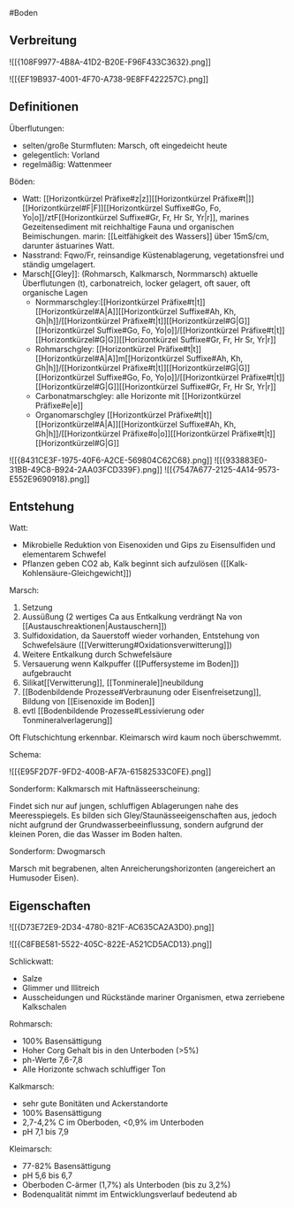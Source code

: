 #Boden 

## Verbreitung

![[{108F9977-4B8A-41D2-B20E-F96F433C3632}.png]]

![[{EF19B937-4001-4F70-A738-9E8FF422257C}.png]]

## Definitionen

Überflutungen:
- selten/große Sturmfluten: Marsch, oft eingedeicht heute
- gelegentlich: Vorland
- regelmäßig: Wattenmeer

Böden:
- Watt: [[Horizontkürzel Präfixe#z|z]][[Horizontkürzel Präfixe#t|]][[Horizontkürzel#F|F]][[Horizontkürzel Suffixe#Go, Fo, Yo|o]]/ztF[[Horizontkürzel Suffixe#Gr, Fr, Hr Sr, Yr|r]], marines Gezeitensediment mit reichhaltige Fauna und organischen Beimischungen. marin: [[Leitfähigkeit des Wassers]] über 15mS/cm, darunter ästuarines Watt.
- Nasstrand: Fqwo/Fr, reinsandige Küstenablagerung, vegetationsfrei und ständig umgelagert.
- Marsch[[Gley]]: (Rohmarsch, Kalkmarsch, Normmarsch) aktuelle Überflutungen (t), carbonatreich, locker gelagert, oft sauer, oft organische Lagen
	- Normmarschgley:[[Horizontkürzel Präfixe#t|t]][[Horizontkürzel#A|A]][[Horizontkürzel Suffixe#Ah, Kh, Gh|h]]/[[Horizontkürzel Präfixe#t|t]][[Horizontkürzel#G|G]][[Horizontkürzel Suffixe#Go, Fo, Yo|o]]/[[Horizontkürzel Präfixe#t|t]][[Horizontkürzel#G|G]][[Horizontkürzel Suffixe#Gr, Fr, Hr Sr, Yr|r]]
	- Rohmarschgley: [[Horizontkürzel Präfixe#t|t]][[Horizontkürzel#A|A]]m[[Horizontkürzel Suffixe#Ah, Kh, Gh|h]]/[[Horizontkürzel Präfixe#t|t]][[Horizontkürzel#G|G]][[Horizontkürzel Suffixe#Go, Fo, Yo|o]]/[[Horizontkürzel Präfixe#t|t]][[Horizontkürzel#G|G]][[Horizontkürzel Suffixe#Gr, Fr, Hr Sr, Yr|r]]
	- Carbonatmarschgley: alle Horizonte mit [[Horizontkürzel Präfixe#e|e]]
	- Organomarschgley [[Horizontkürzel Präfixe#t|t]][[Horizontkürzel#A|A]][[Horizontkürzel Suffixe#Ah, Kh, Gh|h]]/[[Horizontkürzel Präfixe#o|o]][[Horizontkürzel Präfixe#t|t]][[Horizontkürzel#G|G]]

![[{8431CE3F-1975-40F6-A2CE-569804C62C68}.png]]
![[{933883E0-31BB-49C8-B924-2AA03FCD339F}.png]]
![[{7547A677-2125-4A14-9573-E552E9690918}.png]]

## Entstehung

Watt:
- Mikrobielle Reduktion von Eisenoxiden und Gips zu Eisensulfiden und elementarem Schwefel
- Pflanzen geben CO2 ab, Kalk beginnt sich aufzulösen ([[Kalk-Kohlensäure-Gleichgewicht]])

Marsch:
1. Setzung
2. Aussüßung (2 wertiges Ca aus Entkalkung verdrängt Na von [[Austauschreaktionen|Austauschern]])
3. Sulfidoxidation, da Sauerstoff wieder vorhanden, Entstehung von Schwefelsäure ([[Verwitterung#Oxidationsverwitterung]])
4. Weitere Entkalkung durch Schwefelsäure
5. Versauerung wenn Kalkpuffer ([[Puffersysteme im Boden]]) aufgebraucht
6. Silikat[[Verwitterung]], [[Tonminerale]]neubildung
7. [[Bodenbildende Prozesse#Verbraunung oder Eisenfreisetzung]], Bildung von [[Eisenoxide im Boden]]
8. evtl [[Bodenbildende Prozesse#Lessivierung oder Tonmineralverlagerung]]

Oft Flutschichtung erkennbar.
Kleimarsch wird kaum noch überschwemmt.

Schema:

![[{E95F2D7F-9FD2-400B-AF7A-61582533C0FE}.png]]

Sonderform: Kalkmarsch mit Haftnässeerscheinung:

Findet sich nur auf jungen, schluffigen Ablagerungen nahe des Meeresspiegels. Es bilden sich Gley/Staunässeeigenschaften aus, jedoch nicht aufgrund der Grundwasserbeeinflussung, sondern aufgrund der kleinen Poren, die das Wasser im Boden halten.

Sonderform: Dwogmarsch

Marsch mit begrabenen, alten Anreicherungshorizonten (angereichert an Humusoder Eisen).

## Eigenschaften

![[{D73E72E9-2D34-4780-821F-AC635CA2A3D0}.png]]

![[{C8FBE581-5522-405C-822E-A521CD5ACD13}.png]]

Schlickwatt:
- Salze
- Glimmer und Illitreich
- Ausscheidungen und Rückstände mariner Organismen, etwa zerriebene Kalkschalen

Rohmarsch:
- 100% Basensättigung
- Hoher Corg Gehalt bis in den Unterboden (>5%)
- ph-Werte 7,6-7,8
- Alle Horizonte schwach schluffiger Ton

Kalkmarsch:
- sehr gute Bonitäten und Ackerstandorte
- 100% Basensättigung
- 2,7-4,2% C im Oberboden, <0,9% im Unterboden
- pH 7,1 bis 7,9

Kleimarsch:
- 77-82% Basensättigung
- pH 5,6 bis 6,7
- Oberboden C-ärmer (1,7%) als Unterboden (bis zu 3,2%)
- Bodenqualität nimmt im Entwicklungsverlauf bedeutend ab